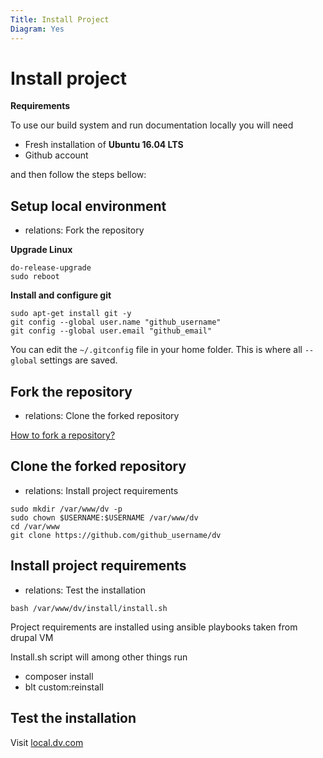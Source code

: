 ```yaml
---
Title: Install Project
Diagram: Yes
---
```


# Install project

**Requirements**

To use our build system and run documentation locally you will need
- Fresh installation of **Ubuntu 16.04 LTS**
- Github account

and then follow the steps bellow:

## Setup local environment
- relations: Fork the repository

**Upgrade Linux**
```
do-release-upgrade
sudo reboot
```
**Install and configure git**
```
sudo apt-get install git -y
git config --global user.name "github_username"
git config --global user.email "github_email"
```
You can edit the ```~/.gitconfig``` file in your home folder. This is where all ```--global``` settings are saved.

## Fork the repository
- relations: Clone the forked repository

[How to fork a repository?](https://help.github.com/articles/fork-a-repo/)

## Clone the forked repository
- relations: Install project requirements
```
sudo mkdir /var/www/dv -p
sudo chown $USERNAME:$USERNAME /var/www/dv
cd /var/www
git clone https://github.com/github_username/dv
```

## Install project requirements
- relations: Test the installation

```
bash /var/www/dv/install/install.sh
```

Project requirements are installed using ansible playbooks taken from drupal VM


Install.sh script will among other things run
- composer install
- blt custom:reinstall

## Test the installation

Visit [local.dv.com](http://local.dv.com)
